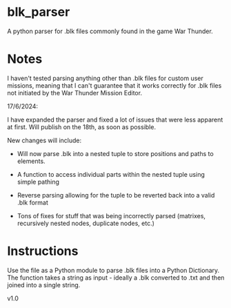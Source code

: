 # blk_parser
A python parser for .blk files commonly found in the game War Thunder.

# Notes
I haven't tested parsing anything other than .blk files for custom user missions, meaning that I can't guarantee that it works correctly for .blk files not initiated by the War Thunder Mission Editor.

17/6/2024:
  
I have expanded the parser and fixed a lot of issues that were less apparent at first. Will publish on the 18th, as soon as possible.
  
New changes will include:
    
- Will now parse .blk into a nested tuple to store positions and paths to elements.
    
- A function to access individual parts within the nested tuple using simple pathing
    
- Reverse parsing allowing for the tuple to be reverted back into a valid .blk format
    
- Tons of fixes for stuff that was being incorrectly parsed (matrixes, recursively nested nodes, duplicate nodes, etc.)

# Instructions
Use the file as a Python module to parse .blk files into a Python Dictionary.
The function takes a string as input - ideally a .blk converted to .txt and then joined into a single string.

v1.0

